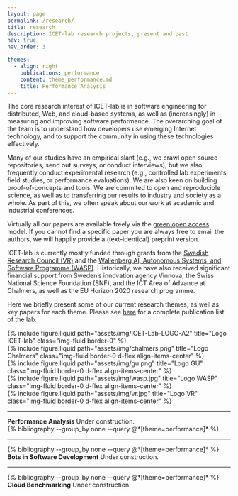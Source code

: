 ```yaml
---
layout: page
permalink: /research/
title: research 
description: ICET-lab research projects, present and past
nav: true
nav_order: 3

themes:
  - align: right
    publications: performance
    content: theme_performance.md
    title: Performance Analysis
---
```


<div class="row">
  <div class="col-md-8">
    <p>
      The core research interest of ICET-lab is in software engineering for distributed, Web, and cloud-based systems, as well as (increasingly) in measuring and improving software performance. The overarching goal of the team is to understand how developers use emerging Internet technology, and to support the community in using these technologies effectively.
    </p>
    <p>
      Many of our studies have an empirical slant (e.g., we crawl open source repositories, send out surveys, or conduct interviews), but we also frequently conduct experimental research (e.g., controlled lab experiments, field studies, or performance evaluations). We are also keen on building proof-of-concepts and tools. We are commited to open and reproducible science, as well as to transferring our results to industry and society as a whole. As part of this, we often speak about our work at academic and industrial conferences.
    </p>
    <p>
      Virtually all our papers are available freely via the <a href="https://avandeursen.com/2016/11/06/green-open-access-faq/">green open access</a> model. If you cannot find a specific paper you are always free to email the authors, we will happily provide a (text-identical) preprint version.
    </p>
    <p>
      ICET-lab is currently mostly funded through grants from the <a href="http://vr.se/">Swedish Research Council (VR)</a> and the <a href="http://wasp-sweden.org/">Wallenberg AI, Autonomous Systems, and Software Programme (WASP)</a>. Historically, we have also received significant financial support from Sweden’s innovation agency Vinnova, the Swiss National Science Foundation (SNF), and the ICT Area of Advance at Chalmers, as well as the EU Horizon 2020 research programme.
    </p>
    <p>
      Here we briefly present some of our current research themes, as well as key papers for each theme. Please see <a href="https://icetlab.github.io/icetlab/publications/">here</a> for a complete publication list of the lab.
    </p>
  </div>

  <div class="col-md-4">
      <div class="row justify-content-sm-center">
        <div class="col-sm-8 mt-3 mt-md-0">
            {% include figure.liquid path="assets/img/ICET-Lab-LOGO-A2" title="Logo ICET-lab" class="img-fluid border-0" %}
        </div>  
      </div>
      <div class="row justify-content-sm-center">
        <div class="col-sm-6 mt-3 mt-md-0">
            {% include figure.liquid path="assets/img/chalmers.png" title="Logo Chalmers" class="img-fluid border-0 d-flex align-items-center" %}
        </div>
        <div class="col-sm-6 mt-3 mt-md-0">
            {% include figure.liquid path="assets/img/gu.png" title="Logo GU" class="img-fluid border-0 d-flex align-items-center" %}
        </div>
      </div>
      <div class="row justify-content-sm-center">
        <div class="col-sm-8 mt-3 mt-md-0">
          {% include figure.liquid path="assets/img/wasp.jpg" title="Logo WASP" class="img-fluid border-0 d-flex align-items-center" %}
        </div>
        <div class="col-sm-4 mt-3 mt-md-0">
          {% include figure.liquid path="assets/img/vr.jpg" title="Logo VR" class="img-fluid border-0 d-flex align-items-center" %}
        </div>
      </div>
  </div>
</div>

<hr/>

<div class="row">
  <div class="col-md-6">
    <b>Performance Analysis</b>
    Under construction.
  </div>
  <div class="col-md-6">
    <div class="publications">
        {% bibliography --group_by none --query @*[theme=performance]* %}
    </div>
  </div>
</div>

---

<div class="row">
  <div class="col-md-6">
    <div class="publications">
        {% bibliography --group_by none --query @*[theme=performance]* %}
    </div>
    <div class="col-md-6">
      <b>Bots in Software Development</b>
      Under construction.
    </div>
  </div>
</div>

---

<div class="row">
  <div class="col-md-6">
    <div class="publications">
        {% bibliography --group_by none --query @*[theme=performance]* %}
    </div>
    <div class="col-md-6">
      <b>Cloud Benchmarking</b>
      Under construction.
    </div>
  </div>
</div>